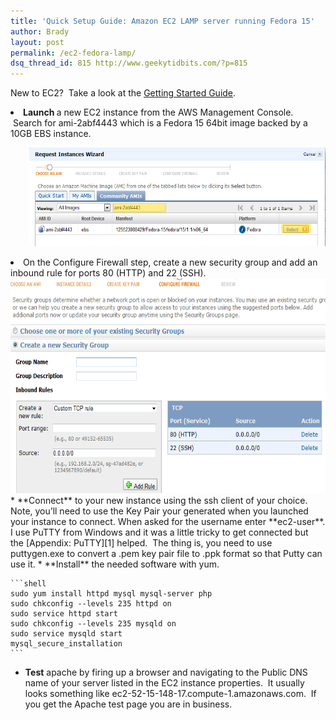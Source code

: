 ```yaml
---
title: 'Quick Setup Guide: Amazon EC2 LAMP server running Fedora 15'
author: Brady
layout: post
permalink: /ec2-fedora-lamp/
dsq_thread_id: 815 http://www.geekytidbits.com/?p=815
---
```


New to EC2?  Take a look at the <a href="http://ec2dream.webs.com/AWS-Management-Console.pdf" target="_blank">Getting Started Guide</a>.

<li style="text-align: left;">
  <strong>Launch </strong><span class="Apple-style-span" style="font-weight: normal;">a new EC2 instance from the AWS Management Console.  Search for ami-2abf4443 which is a Fedora 15 64bit image backed by a 10GB EBS instance.</span>
</li>

<p style="padding-left: 30px;">
  <strong></strong><img title="fedora-ami" src="/media/fedora-ami1.png" alt="" width="558" height="158" />
</p>

<li style="text-align: left;">
  On the Configure Firewall step, create a new security group and add an inbound rule for ports 80 (HTTP) and 22 (SSH).<img class="alignnone" title="ec2-firewall" src="/media/firewall.png" alt="" width="637" height="344" />
</li>
  * **Connect** to your new instance using the ssh client of your choice. Note, you’ll need to use the Key Pair your generated when you launched your instance to connect. When asked for the username enter **ec2-user**. I use PuTTY from Windows and it was a little tricky to get connected but the [Appendix: PuTTY][1] helped.  The thing is, you need to use puttygen.exe to convert a .pem key pair file to .ppk format so that Putty can use it.
  * **Install** the needed software with yum.

    ```shell
    sudo yum install httpd mysql mysql-server php
    sudo chkconfig --levels 235 httpd on
    sudo service httpd start
    sudo chkconfig --levels 235 mysqld on
    sudo service mysqld start
    mysql_secure_installation
    ```

* **Test** apache by firing up a browser and navigating to the Public DNS name of your server listed in the EC2 instance properties.  It usually looks something like ec2-52-15-148-17.compute-1.amazonaws.com.  If you get the Apache test page you are in business.

[1]: http://docs.amazonwebservices.com/AmazonEC2/gsg/2007-01-19/putty.html
